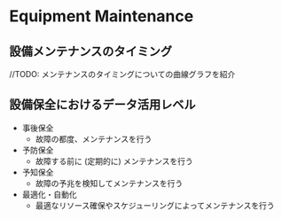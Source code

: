# Equipment Maintenance

## 設備メンテナンスのタイミング
//TODO: メンテナンスのタイミングについての曲線グラフを紹介


## 設備保全におけるデータ活用レベル
- 事後保全
  - 故障の都度、メンテナンスを行う
- 予防保全
  - 故障する前に (定期的に) メンテナンスを行う
- 予知保全
  - 故障の予兆を検知してメンテナンスを行う
- 最適化・自動化
  - 最適なリソース確保やスケジューリングによってメンテナンスを行う


